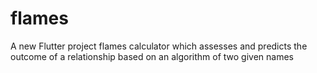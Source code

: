 # flames

A new Flutter project flames calculator which assesses and predicts the outcome of a relationship based on an algorithm of two given names


